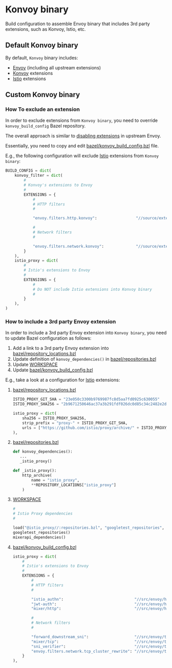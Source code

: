 # Konvoy binary

Build configuration to assemble Envoy binary that includes 3rd party extensions,
such as Konvoy, Istio, etc.

## Default Konvoy binary

By default, `Konvoy` binary includes:

* [Envoy] (including all upstream extensions)
* [Konvoy] extensions
* [Istio] extensions

## Custom Konvoy binary

### How To exclude an extension

In order to exclude extensions from `Konvoy binary`, you need to override
`konvoy_build_config` Bazel repository.

The overall approach is similar to [disabling extensions][disabling-extensions] in upstream Envoy. 

Essentially, you need to copy and edit 
[bazel/konvoy_build_config.bzl](bazel/konvoy_build_config.bzl) file.

E.g., the following configuration will exclude [Istio] extensions from `Konvoy binary`:

```python
BUILD_CONFIG = dict(
    konvoy_filter = dict(
        #
        # Konvoy's extensions to Envoy
        #
        EXTENSIONS = {
            #
            # HTTP filters
            #

            "envoy.filters.http.konvoy":                 "//source/extensions/filters/http/konvoy:konvoy_config",

            #
            # Network filters
            #

            "envoy.filters.network.konvoy":              "//source/extensions/filters/network/konvoy:konvoy_config",
        }
    ),
    istio_proxy = dict(
        #
        # Istio's extensions to Envoy
        #
        EXTENSIONS = {
            #
            # Do NOT include Istio extensions into Konvoy binary
            #
        }
    ),
)
```   

### How to include a 3rd party Envoy extension

In order to include a 3rd party Envoy extension into `Konvoy binary`, 
you need to update Bazel configuration as follows:

1. Add a link to a 3rd party Envoy extension into 
[bazel/repository_locations.bzl](bazel/repository_locations.bzl)
2. Update definition of `konvoy_dependencies()` in [bazel/repositories.bzl](bazel/repositories.bzl)
3. Update [WORKSPACE](WORKSPACE)
4. Update [bazel/konvoy_build_config.bzl](bazel/konvoy_build_config.bzl)

E.g., take a look at a configuration for [Istio] extensions:

1. [bazel/repository_locations.bzl](bazel/repository_locations.bzl)
    ```python
    ISTIO_PROXY_GIT_SHA = "23e050c3300b9769987fc8d5aa7fd0925c630055"
    ISTIO_PROXY_SHA256 = "2b9671250646ac37a3b291fdf026dc0d85c34c2482e2ddb408809b53bc6ee7b6"
    
    istio_proxy = dict(
        sha256 = ISTIO_PROXY_SHA256,
        strip_prefix = "proxy-" + ISTIO_PROXY_GIT_SHA,
        urls = ["https://github.com/istio/proxy/archive/" + ISTIO_PROXY_GIT_SHA + ".tar.gz"],
    ),
    ```
2. [bazel/repositories.bzl](bazel/repositories.bzl)    
    ```python
    def konvoy_dependencies():
       ...
       _istio_proxy()
 
    def _istio_proxy():
        http_archive(
            name = "istio_proxy",
            **REPOSITORY_LOCATIONS["istio_proxy"]
        )
    ```
3. [WORKSPACE](WORKSPACE)
    ```python
    #
    # Istio Proxy dependencies
    #
    
    load("@istio_proxy//:repositories.bzl", "googletest_repositories", "mixerapi_dependencies")
    googletest_repositories()
    mixerapi_dependencies()
    ```
4. [bazel/konvoy_build_config.bzl](bazel/konvoy_build_config.bzl)
    ```python
    istio_proxy = dict(
        #
        # Istio's extensions to Envoy
        #
        EXTENSIONS = {
            #
            # HTTP filters
            #

            "istio_authn":                               "//src/envoy/http/authn:filter_lib",
            "jwt-auth":                                  "//src/envoy/http/jwt_auth:http_filter_factory",
            "mixer/http":                                "//src/envoy/http/mixer:filter_lib",

            #
            # Network filters
            #

            "forward_downstream_sni":                    "//src/envoy/tcp/forward_downstream_sni:config_lib",
            "mixer/tcp":                                 "//src/envoy/tcp/mixer:filter_lib",
            "sni_verifier":                              "//src/envoy/tcp/sni_verifier:config_lib",
            "envoy.filters.network.tcp_cluster_rewrite": "//src/envoy/tcp/tcp_cluster_rewrite:config_lib",
        }
    ),    
    ```

[Envoy]: https://github.com/envoyproxy/envoy
[Konvoy]: ../konvoy-filter
[Istio]: https://github.com/istio/proxy
[disabling-extensions]: https://github.com/envoyproxy/envoy/blob/master/bazel/README.md#disabling-extensions
